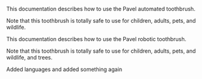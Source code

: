 This documentation describes how to use the Pavel automated toothbrush.

Note that this toothbrush is totally safe to use for children, adults, pets, and wildlife.

This documentation describes how to use the Pavel robotic toothbrush.

Note that this toothbrush is totally safe to use for children, adults, pets, and wildlife, and trees.

Added languages and added something again
